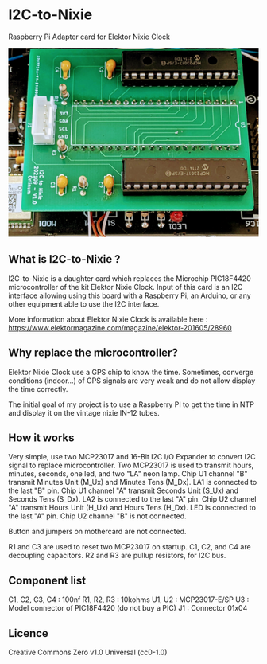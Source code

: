 # I2C-to-Nixie
Raspberry Pi Adapter card for Elektor Nixie Clock

![card](./Picture/1.jpg)

## What is I2C-to-Nixie ?

I2C-to-Nixie is a daughter card which replaces the Microchip PIC18F4420 microcontroller of the kit Elektor Nixie Clock.
Input of this card is an I2C interface allowing using this board with a Raspberry Pi, an Arduino, or any other equipment able to use the I2C interface.

More information about Elektor Nixie Clock is available here : 
https://www.elektormagazine.com/magazine/elektor-201605/28960

## Why replace the microcontroller? 

Elektor Nixie Clock use a GPS chip to know the time.
Sometimes, converge conditions (indoor...) of GPS signals are very weak and do not allow display the time correctly.

The initial goal of my project is to use a Raspberry PI to get the time in NTP and display it on the vintage nixie IN-12 tubes.

## How it works

Very simple, use two MCP23017 and 16-Bit I2C I/O Expander to convert I2C signal to replace microcontroller.
Two MCP23017 is used to transmit hours, minutes, seconds, one led, and two "LA" neon lamp.
Chip U1 channel "B" transmit Minutes Unit (M_Ux) and Minutes Tens (M_Dx). LA1 is connected to the last "B" pin.
Chip U1 channel "A" transmit Seconds Unit (S_Ux) and Seconds Tens (S_Dx). LA2 is connected to the last "A" pin.
Chip U2 channel "A" transmit Hours Unit (H_Ux) and Hours Tens (H_Dx). LED is connected to the last "A" pin.
Chip U2 channel "B" is not connected.

Button and jumpers on mothercard are not connected.

R1 and C3 are used to reset two MCP23017 on startup. C1, C2, and C4 are decoupling capacitors. R2 and R3 are pullup resistors, for I2C bus.

## Component list

C1, C2, C3, C4 : 100nf
R1, R2, R3 : 10kohms
U1, U2 : MCP23017-E/SP 
U3 : Model connector of PIC18F4420 (do not buy a PIC)
J1 : Connector 01x04

## Licence

Creative Commons Zero v1.0 Universal (cc0-1.0)

